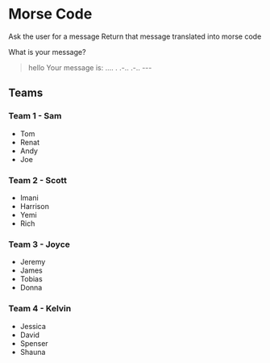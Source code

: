 # Morse Code #

Ask the user for a message
Return that message translated into morse code

What is your message?
> hello
Your message is: .... . .-.. .-.. ---


## Teams ##

### Team 1 - Sam
- Tom
- Renat
- Andy
- Joe

### Team 2 - Scott
- Imani
- Harrison
- Yemi
- Rich

### Team 3 - Joyce
- Jeremy
- James
- Tobias
- Donna

### Team 4 - Kelvin
- Jessica
- David
- Spenser
- Shauna

